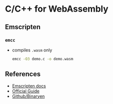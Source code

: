 # C/C++ for WebAssembly

## Emscripten

### `emcc`

- compiles `.wasm` only

  ```bash
  emcc -O3 demo.c -o demo.wasm
  ```

## References

- [Emscripten docs](https://emscripten.org/docs/getting_started/index.html)
- [Official Guide](https://webassembly.org/docs/c-and-c++/)
- [Github/Binaryen](https://github.com/WebAssembly/binaryen)
